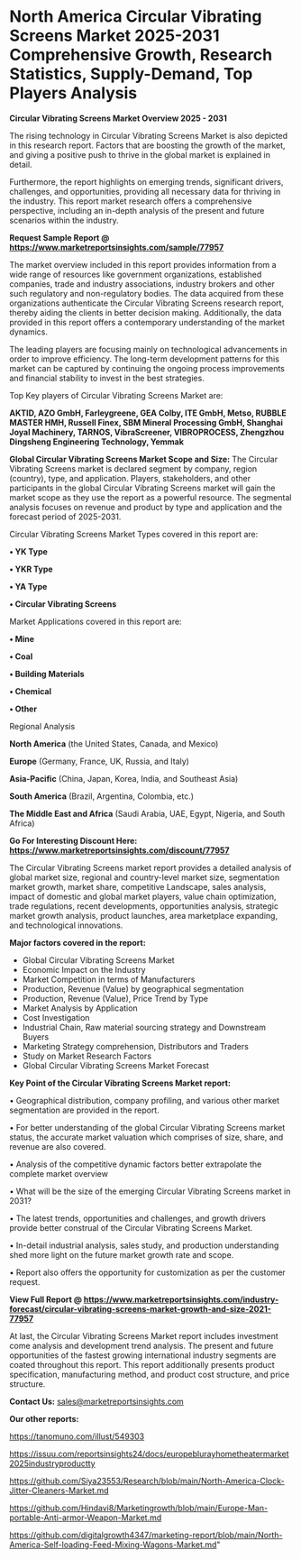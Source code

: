 # North America Circular Vibrating Screens Market 2025-2031 Comprehensive Growth, Research Statistics, Supply-Demand,  Top Players Analysis

<Strong> Circular Vibrating Screens Market Overview 2025 - 2031</strong>

The rising technology in Circular Vibrating Screens Market is also depicted in this research report. Factors that are boosting the growth of the market, and giving a positive push to thrive in the global market is explained in detail.

Furthermore, the report highlights on emerging trends, significant drivers, challenges, and opportunities, providing all necessary data for thriving in the industry. This report market research offers a comprehensive perspective, including an in-depth analysis of the present and future scenarios within the industry.

<strong>Request Sample Report @ <a href=https://www.marketreportsinsights.com/sample/77957>https://www.marketreportsinsights.com/sample/77957</a></strong>

The market overview included in this report provides information from a wide range of resources like government organizations, established companies, trade and industry associations, industry brokers and other such regulatory and non-regulatory bodies. The data acquired from these organizations authenticate the Circular Vibrating Screens research report, thereby aiding the clients in better decision making. Additionally, the data provided in this report offers a contemporary understanding of the market dynamics.

The leading players are focusing mainly on technological advancements in order to improve efficiency. The long-term development patterns for this market can be captured by continuing the ongoing process improvements and financial stability to invest in the best strategies.

Top Key players of Circular Vibrating Screens Market are:

<strong>AKTID, AZO GmbH, Farleygreene, GEA Colby, ITE GmbH, Metso, RUBBLE MASTER HMH, Russell Finex, SBM Mineral Processing GmbH, Shanghai Joyal Machinery, TARNOS, VibraScreener, VIBROPROCESS, Zhengzhou Dingsheng Engineering Technology, Yemmak</strong>

<strong><b>Global Circular Vibrating Screens Market Scope and Size:</b></strong>
The Circular Vibrating Screens market is declared segment by company, region (country), type, and application. Players, stakeholders, and other participants in the global Circular Vibrating Screens market will gain the market scope as they use the report as a powerful resource. The segmental analysis focuses on revenue and product by type and application and the forecast period of 2025-2031.

Circular Vibrating Screens Market Types covered in this report are:

<strong>• YK Type

• YKR Type

• YA Type

• Circular Vibrating Screens</strong>

Market Applications covered in this report are:

<strong>• Mine

• Coal

• Building Materials

• Chemical

• Other</strong> 

Regional Analysis

<strong>North America</strong> (the United States, Canada, and Mexico)

<strong>Europe</strong> (Germany, France, UK, Russia, and Italy)

<strong>Asia-Pacific</strong> (China, Japan, Korea, India, and Southeast Asia)

<strong>South America</strong> (Brazil, Argentina, Colombia, etc.)

<strong>The Middle East and Africa</strong> (Saudi Arabia, UAE, Egypt, Nigeria, and South Africa)

<strong>Go For Interesting Discount Here: <a href=https://www.marketreportsinsights.com/discount/77957>https://www.marketreportsinsights.com/discount/77957</a></strong>

The Circular Vibrating Screens market report provides a detailed analysis of global market size, regional and country-level market size, segmentation market growth, market share, competitive Landscape, sales analysis, impact of domestic and global market players, value chain optimization, trade regulations, recent developments, opportunities analysis, strategic market growth analysis, product launches, area marketplace expanding, and technological innovations.

<strong><b>Major factors covered in the report:</b></strong>
<ul>
  <li>Global Circular Vibrating Screens Market </li>
  <li>Economic Impact on the Industry</li>
  <li>Market Competition in terms of Manufacturers</li>
  <li>Production, Revenue (Value) by geographical segmentation</li>
  <li>Production, Revenue (Value), Price Trend by Type</li>
  <li>Market Analysis by Application</li>
  <li>Cost Investigation</li>
  <li>Industrial Chain, Raw material sourcing strategy and Downstream Buyers</li>
  <li>Marketing Strategy comprehension, Distributors and Traders</li>
  <li>Study on Market Research Factors</li>
  <li>Global Circular Vibrating Screens Market Forecast</li>
</ul>

<strong><b>Key Point of the Circular Vibrating Screens Market report:</b></strong>

• Geographical distribution, company profiling, and various other market segmentation are provided in the report.

• For better understanding of the global Circular Vibrating Screens market status, the accurate market valuation which comprises of size, share, and revenue are also covered.

• Analysis of the competitive dynamic factors better extrapolate the complete market overview

• What will be the size of the emerging Circular Vibrating Screens market in 2031?

• The latest trends, opportunities and challenges, and growth drivers provide better construal of the Circular Vibrating Screens Market.

• In-detail industrial analysis, sales study, and production understanding shed more light on the future market growth rate and scope.

• Report also offers the opportunity for customization as per the customer request.

<strong><b>View Full Report @ <a href=https://www.marketreportsinsights.com/industry-forecast/circular-vibrating-screens-market-growth-and-size-2021-77957>https://www.marketreportsinsights.com/industry-forecast/circular-vibrating-screens-market-growth-and-size-2021-77957</a></b></strong>


At last, the Circular Vibrating Screens Market report includes investment come analysis and development trend analysis. The present and future opportunities of the fastest growing international industry segments are coated throughout this report. This report additionally presents product specification, manufacturing method, and product cost structure, and price structure.

<strong>Contact Us:</strong>
sales@marketreportsinsights.com

<strong>Our other reports:</strong>

<a href=https://tanomuno.com/illust/549303>https://tanomuno.com/illust/549303</a>

<a href=https://issuu.com/reportsinsights24/docs/europeblurayhometheatermarket2025industryproductty>https://issuu.com/reportsinsights24/docs/europeblurayhometheatermarket2025industryproductty</a>

<a href=https://github.com/Siya23553/Research/blob/main/North-America-Clock-Jitter-Cleaners-Market.md>https://github.com/Siya23553/Research/blob/main/North-America-Clock-Jitter-Cleaners-Market.md</a>

<a href=https://github.com/Hindavi8/Marketingrowth/blob/main/Europe-Man-portable-Anti-armor-Weapon-Market.md>https://github.com/Hindavi8/Marketingrowth/blob/main/Europe-Man-portable-Anti-armor-Weapon-Market.md</a>

<a href=https://github.com/digitalgrowth4347/marketing-report/blob/main/North-America-Self-loading-Feed-Mixing-Wagons-Market.md>https://github.com/digitalgrowth4347/marketing-report/blob/main/North-America-Self-loading-Feed-Mixing-Wagons-Market.md</a>"
